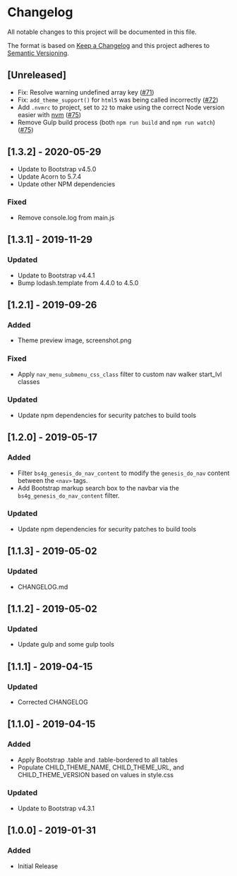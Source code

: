 # Changelog
All notable changes to this project will be documented in this file.

The format is based on [Keep a Changelog](http://keepachangelog.com/en/1.0.0/)
and this project adheres to [Semantic Versioning](http://semver.org/spec/v2.0.0.html).

## [Unreleased]
- Fix: Resolve warning undefined array key ([#71](https://github.com/salcode/bootstrap4-genesis/issues/71))
- Fix: `add_theme_support()` for `html5` was being called incorrectly ([#72](https://github.com/salcode/bootstrap4-genesis/issues/72))
- Add `.nvmrc` to project, set to `22` to make using the correct Node version easier with [nvm](https://github.com/nvm-sh/nvm) ([#75](https://github.com/salcode/bootstrap4-genesis/issues/75))
- Remove Gulp build process (both `npm run build` and `npm run watch`) ([#75](https://github.com/salcode/bootstrap4-genesis/issues/75))

## [1.3.2] - 2020-05-29
- Update to Bootstrap v4.5.0
- Update Acorn to 5.7.4
- Update other NPM dependencies
### Fixed
- Remove console.log from main.js

## [1.3.1] - 2019-11-29
### Updated
- Update to Bootstrap v4.4.1
- Bump lodash.template from 4.4.0 to 4.5.0

## [1.2.1] - 2019-09-26
### Added
- Theme preview image, screenshot.png
### Fixed
- Apply `nav_menu_submenu_css_class` filter to custom nav walker start_lvl classes
### Updated
- Update npm dependencies for security patches to build tools

## [1.2.0] - 2019-05-17
### Added
- Filter `bs4g_genesis_do_nav_content` to modify the `genesis_do_nav` content between the `<nav>` tags.
- Add Bootstrap markup search box to the navbar via the `bs4g_genesis_do_nav_content` filter.
### Updated
- Update npm dependencies for security patches to build tools

## [1.1.3] - 2019-05-02
### Updated
- CHANGELOG.md

## [1.1.2] - 2019-05-02
### Updated
- Update gulp and some gulp tools

## [1.1.1] - 2019-04-15
### Updated
- Corrected CHANGELOG

## [1.1.0] - 2019-04-15
### Added
- Apply Bootstrap .table and .table-bordered to all tables
- Populate CHILD_THEME_NAME, CHILD_THEME_URL, and CHILD_THEME_VERSION based on values in style.css
### Updated
- Update to Bootstrap v4.3.1

## [1.0.0] - 2019-01-31
### Added
- Initial Release
